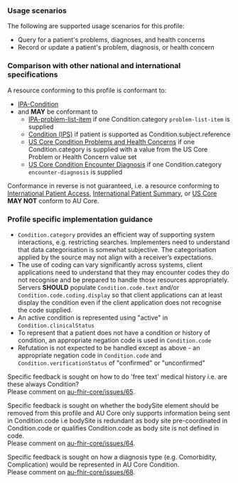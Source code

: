 ### Usage scenarios

The following are supported usage scenarios for this profile:

- Query for a patient's problems, diagnoses, and health concerns
- Record or update a patient's problem, diagnosis, or health concern


### Comparison with other national and international specifications

A resource conforming to this profile is conformant to:
- [IPA-Condition](http://hl7.org/fhir/uv/ipa/StructureDefinition/ipa-condition)
- and **MAY** be conformant to
    - [IPA-problem-list-item](http://hl7.org/fhir/uv/ipa/StructureDefinition/ipa-problem-list-item) if one Condition.category `problem-list-item` is supplied 
    - [Condition (IPS)](http://hl7.org/fhir/uv/ips/StructureDefinition/Condition-uv-ips) if patient is supported as Condition.subject.reference
    - [US Core Condition Problems and Health Concerns](http://hl7.org/fhir/us/core/StructureDefinition/us-core-condition-problems-health-concerns) if one Condition.category is supplied with a value from the US Core Problem or Health Concern value set
    - [US Core Condition Encounter Diagnosis](http://hl7.org/fhir/us/core/StructureDefinition/us-core-condition-encounter-diagnosis) if one Condition.category `encounter-diagnosis` is supplied 

Conformance in reverse is not guaranteed, i.e. a resource conforming to [International Patient Access](https://build.fhir.org/ig/HL7/fhir-ipa), [International Patient Summary](http://build.fhir.org/ig/HL7/fhir-ips), or [US Core](http://hl7.org/fhir/us/core) **MAY NOT** conform to AU Core.


### Profile specific implementation guidance
- `Condition.category` provides an efficient way of supporting system interactions, e.g. restricting searches. Implementers need to understand that data categorisation is somewhat subjective. The categorisation applied by the source may not align with a receiver’s expectations. 
- The use of coding can vary significantly across systems, client applications need to understand that they may encounter codes they do not recognise and be prepared to handle those resources appropriately. Servers **SHOULD** populate `Condition.code.text` and/or `Condition.code.coding.display` so that client applications can at least display the condition even if the client application does not recognise the code supplied.
- An active condition is represented using "active" in `Condition.clinicalStatus`
- To represent that a patient does not have a condition or history of condition, an appropriate negation code is used in `Condition.code`
- Refutation is not expected to be handled except as above - an appropriate negation code in `Condition.code` and `Condition.verificationStatus` of "confirmed" or "unconfirmed"

<p class="stu-note">Specific feedback is sought on how to do 'free text' medical history i.e. are these always Condition?<br/>Please comment on <a href="https://github.com/hl7au/au-fhir-core/issues/65">au-fhir-core/issues/65</a>.</p>

<p class="stu-note">Specific feedback is sought on whether the bodySite element should be removed from this profile and AU Core only supports information being sent in Condition.code i.e bodySite is redundant as body site pre-coordinated in Condition.code or qualifies Condition.code as body site is not defined in code.<br/>Please comment on <a href="https://github.com/hl7au/au-fhir-core/issues/64">au-fhir-core/issues/64</a>.</p>

<p class="stu-note">Specific feedback is sought on how a diagnosis type (e.g. Comorbidity, Complication) would be represented in AU Core Condition.<br/>Please comment on <a href="https://github.com/hl7au/au-fhir-core/issues/68">au-fhir-core/issues/68</a>.</p>

